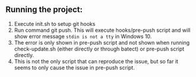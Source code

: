 ﻿## Running the project:
1. Execute init.sh to setup git hooks
2. Run command git push. This will execute hooks/pre-push script and will show error message `stdin is not a tty` in Windows 10.
3. The error is only shown in pre-push script and not shown when running check-update.sh (either directly or through batect) or pre-push script directly.
4. This is not the only script that can reproduce the issue, but so far it seems to only cause the issue in pre-push script.  